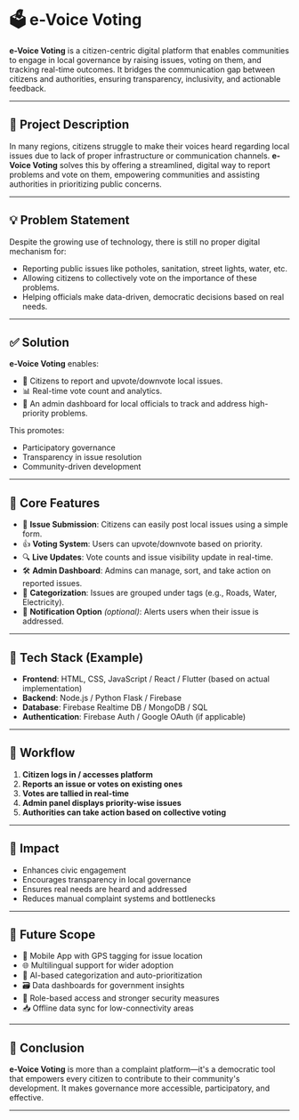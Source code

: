 
# 🗳️ e-Voice Voting

**e-Voice Voting** is a citizen-centric digital platform that enables communities to engage in local governance by raising issues, voting on them, and tracking real-time outcomes. It bridges the communication gap between citizens and authorities, ensuring transparency, inclusivity, and actionable feedback.

---

## 📌 Project Description

In many regions, citizens struggle to make their voices heard regarding local issues due to lack of proper infrastructure or communication channels. **e-Voice Voting** solves this by offering a streamlined, digital way to report problems and vote on them, empowering communities and assisting authorities in prioritizing public concerns.

---

## 💡 Problem Statement

Despite the growing use of technology, there is still no proper digital mechanism for:
- Reporting public issues like potholes, sanitation, street lights, water, etc.
- Allowing citizens to collectively vote on the importance of these problems.
- Helping officials make data-driven, democratic decisions based on real needs.

---

## ✅ Solution

**e-Voice Voting** enables:
- 📱 Citizens to report and upvote/downvote local issues.
- 📊 Real-time vote count and analytics.
- 🔐 An admin dashboard for local officials to track and address high-priority problems.

This promotes:
- Participatory governance
- Transparency in issue resolution
- Community-driven development

---

## 🚀 Core Features

- 📝 **Issue Submission**: Citizens can easily post local issues using a simple form.
- 👍 **Voting System**: Users can upvote/downvote based on priority.
- 🔍 **Live Updates**: Vote counts and issue visibility update in real-time.
- 🛠️ **Admin Dashboard**: Admins can manage, sort, and take action on reported issues.
- 📂 **Categorization**: Issues are grouped under tags (e.g., Roads, Water, Electricity).
- 🔔 **Notification Option** *(optional)*: Alerts users when their issue is addressed.

---

## 🧰 Tech Stack (Example)

- **Frontend**: HTML, CSS, JavaScript / React / Flutter (based on actual implementation)
- **Backend**: Node.js / Python Flask / Firebase
- **Database**: Firebase Realtime DB / MongoDB / SQL
- **Authentication**: Firebase Auth / Google OAuth (if applicable)

---

## 🔄 Workflow

1. **Citizen logs in / accesses platform**
2. **Reports an issue or votes on existing ones**
3. **Votes are tallied in real-time**
4. **Admin panel displays priority-wise issues**
5. **Authorities can take action based on collective voting**

---

## 🎯 Impact

- Enhances civic engagement
- Encourages transparency in local governance
- Ensures real needs are heard and addressed
- Reduces manual complaint systems and bottlenecks

---

## 🔮 Future Scope

- 📲 Mobile App with GPS tagging for issue location
- 🌐 Multilingual support for wider adoption
- 🧠 AI-based categorization and auto-prioritization
- 🗃️ Data dashboards for government insights
- 🔐 Role-based access and stronger security measures
- 📥 Offline data sync for low-connectivity areas

---

## 📎 Conclusion

**e-Voice Voting** is more than a complaint platform—it's a democratic tool that empowers every citizen to contribute to their community's development. It makes governance more accessible, participatory, and effective.

---

